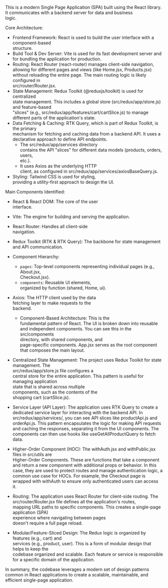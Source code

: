   This is a modern Single Page Application (SPA) 
  built using the React library. It communicates 
  with a backend server for data and business    
  logic.

  Core Architecture:

   * Frontend Framework: React is used to build the
     user interface with a component-based       
     structure.
   * Build Tool & Dev Server: Vite is used for its
     fast development server and for bundling the
     application for production.
   * Routing: React Router (react-router) manages
     client-side navigation, allowing for different
     pages and views (like Home.jsx, Products.jsx)
     without reloading the entire page. The main 
     routing logic is likely configured in       
     src/router/Router.jsx.
   * State Management: Redux Toolkit
     (@reduxjs/toolkit) is used for centralized  
     state management. This includes a global store
     (src/redux/app/store.js) and feature-based  
     "slices" (e.g.,
     src/redux/app/features/cart/cartSlice.js) to
     manage different parts of the application's 
     state.
   * Data Fetching & Caching: RTK Query, which is
     part of Redux Toolkit, is the primary       
     mechanism for fetching and caching data from a
      backend API. It uses a declarative approach
     to define API endpoints.
       * The src/redux/app/services directory    
         contains the API "slices" for different 
         data models (products, orders, users,   
         etc.).
       * It uses Axios as the underlying HTTP    
         client, as configured in
         src/redux/app/services/axiosBaseQuery.js.
   * Styling: Tailwind CSS is used for styling,  
     providing a utility-first approach to design
     the UI.

  Main Components Identified:

   * React & React DOM: The core of the user     
     interface.
   * Vite: The engine for building and serving the
     application.
   * React Router: Handles all client-side       
     navigation.
   * Redux Toolkit (RTK & RTK Query): The backbone
     for state management and API communication. 
   * Component Hierarchy:
       * `pages`: Top-level components representing
         individual pages (e.g., About.jsx,      
         Checkout.jsx).
       * `components`: Reusable UI elements,     
         organized by function (shared, Home, ui).
   * Axios: The HTTP client used by the data     
     fetching layer to make requests to the      
     backend.

        * Component-Based Architecture: This is the   
     fundamental pattern of React. The UI is broken
     down into reusable and independent components.
     You can see this in the src/components      
     directory, with shared components, and      
     page-specific components. App.jsx serves as the
     root component that composes the main layout.

   * Centralized State Management: The project uses
     Redux Toolkit for state management. The     
     src/redux/app/store.js file configures a    
     central store for the entire application. This
     pattern is useful for managing application  
     state that is shared across multiple        
     components, such as the contents of the     
     shopping cart (cartSlice.js).

   * Service Layer (API Layer): The application uses
     RTK Query to create a dedicated service layer
     for interacting with the backend API. In    
     src/redux/app/services/, you can see API slices
     like productApi.js and orderApi.js. This pattern
      encapsulates the logic for making API requests
     and caching the responses, separating it from
     the UI components. The components can then use
     hooks like useGetAllProductQuery to fetch data.


   * Higher-Order Component (HOC): The withAuth.jsx
     and withPublic.jsx files in src/utils are   
     Higher-Order Components. These are functions
     that take a component and return a new component
      with additional props or behavior. In this 
     case, they are used to protect routes and manage
      authentication logic, a common use case for
     HOCs. For example, the Checkout page is wrapped
     with withAuth to ensure only authenticated users
      can access it.

   * Routing: The application uses React Router for
     client-side routing. The src/router/Router.jsx
     file defines all the application's routes,  
     mapping URL paths to specific components. This
     creates a single-page application (SPA)     
     experience where navigating between pages   
     doesn't require a full page reload.

   * Modular/Feature-Sliced Design: The Redux logic
     is organized by features (e.g., cart) and   
     services (e.g., product, user). This is a form
     of modular design that helps to keep the    
     codebase organized and scalable. Each feature or
      service is responsible for a specific domain of
      the application.

  In summary, the codebase leverages a modern set of
   design patterns common in React applications to
  create a scalable, maintainable, and efficient 
  single-page application.

